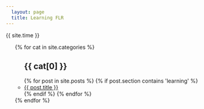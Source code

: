 ```yaml
---
  layout: page
  title: Learning FLR
---
```


{{ site.time }}

<ul>
	{% for cat in site.categories %}
<ul>
    <h2>{{ cat[0] }}</h2>
  {% for post in site.posts %}
		{% if post.section contains 'learning' %}
    	<li>
	      <a href="{{ post.url }}">{{ post.title }}</a>
    	</li>
		{% endif %}
  {% endfor %}
</ul>
	{% endfor %}
</ul>



